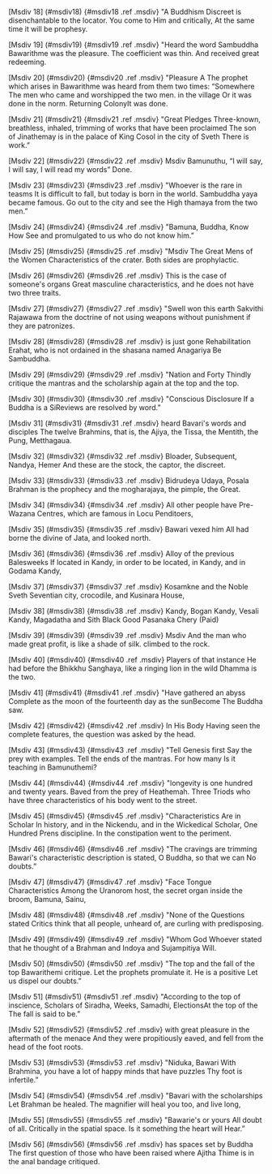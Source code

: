 [Msdiv 18] (#msdiv18) {#msdiv18 .ref .msdiv} "A Buddhism
Discreet is disenchantable to the locator. You come to Him and critically,
At the same time it will be prophesy.

[Msdiv 19] (#msdiv19) {#msdiv19 .ref .msdiv} "Heard the word Sambuddha
Bawarithme was the pleasure. The coefficient was thin. And received great redeeming.

[Msdiv 20] (#msdiv20) {#msdiv20 .ref .msdiv} "Pleasure A
The prophet which arises in Bawarithme was heard from them two times: “Somewhere
The men who came and worshipped the two men. in the village
Or it was done in the norm. Returning ColonyIt was done.

[Msdiv 21] (#msdiv21) {#msdiv21 .ref .msdiv} "Great Pledges
Three-known, breathless, inhaled, trimming of works that have been proclaimed
The son of Jinathemay is in the palace of King Cosol in the city of Sveth
There is work.”

[Msdiv 22] (#msdiv22) {#msdiv22 .ref .msdiv} Msdiv
Bamunuthu, “I will say, I will say, I will read my words”
Done.

[Msdiv 23] (#msdiv23) {#msdiv23 .ref .msdiv} "Whoever is the rare in teasms
It is difficult to fall, but today is born in the world. Sambuddha yaya became famous.
Go out to the city and see the High thamaya from the two men.”

[Msdiv 24] (#msdiv24) {#msdiv24 .ref .msdiv} "Bamuna, Buddha, Know How
See and promulgated to us who do not know him.”

[Msdiv 25] (#msdiv25) {#msdiv25 .ref .msdiv} "Msdiv The Great Mens of the Women
Characteristics of the crater. Both sides are prophylactic.

[Msdiv 26] (#msdiv26) {#msdiv26 .ref .msdiv} This is the case of someone's organs
Great masculine characteristics, and he does not have two three traits.

[Msdiv 27] (#msdiv27) {#msdiv27 .ref .msdiv} "Swell won this earth
Sakvithi Rajawawa from the doctrine of not using weapons without punishment if they are
patronizes.

[Msdiv 28] (#msdiv28) {#msdiv28 .ref .msdiv} is just gone
Rehabilitation Erahat, who is not ordained in the shasana named Anagariya
Be Sambuddha.

[Msdiv 29] (#msdiv29) {#msdiv29 .ref .msdiv} "Nation and Forty
Thindly critique the mantras and the scholarship again at the top and the top.

[Msdiv 30] (#msdiv30) {#msdiv30 .ref .msdiv} "Conscious Disclosure
If a Buddha is a SiReviews are resolved by word.”

[Msdiv 31] (#msdiv31) {#msdiv31 .ref .msdiv} heard Bavari's words and disciples
The twelve Brahmins, that is, the Ajiya, the Tissa, the Mentith, the Pung,
Metthagaua.

[Msdiv 32] (#msdiv32) {#msdiv32 .ref .msdiv} Bloader, Subsequent, Nandya, Hemer
And these are the stock, the captor, the discreet.

[Msdiv 33] (#msdiv33) {#msdiv33 .ref .msdiv} Bidrudeya Udaya, Posala
Brahman is the prophecy and the mogharajaya, the pimple, the Great.

[Msdiv 34] (#msdiv34) {#msdiv34 .ref .msdiv} All other people have
Pre-Wazana Centres, which are famous in Locu
Penditoers,

[Msdiv 35] (#msdiv35) {#msdiv35 .ref .msdiv} Bawari vexed him
All had borne the divine of Jata, and looked north.

[Msdiv 36] (#msdiv36) {#msdiv36 .ref .msdiv} Alloy of the previous Balesweeks
If located in Kandy, in order to be located, in Kandy, and in Godama Kandy,

[Msdiv 37] (#msdiv37) {#msdiv37 .ref .msdiv} Kosamkne and the Noble Sveth
Seventian city, crocodile, and Kusinara House,

[Msdiv 38] (#msdiv38) {#msdiv38 .ref .msdiv} Kandy, Bogan Kandy, Vesali
Kandy, Magadatha and Sith Black Good Pasanaka Chery (Paid)

[Msdiv 39] (#msdiv39) {#msdiv39 .ref .msdiv} Msdiv
And the man who made great profit, is like a shade of silk.
climbed to the rock.

[Msdiv 40] (#msdiv40) {#msdiv40 .ref .msdiv} Players of that instance
He had before the Bhikkhu Sanghaya, like a ringing lion in the wild
Dhamma is the two.

[Msdiv 41] (#msdiv41) {#msdiv41 .ref .msdiv} "Have gathered an abyss
Complete as the moon of the fourteenth day as the sunBecome
The Buddha saw.

[Msdiv 42] (#msdiv42) {#msdiv42 .ref .msdiv} In His Body
Having seen the complete features, the question was asked by the head.

[Msdiv 43] (#msdiv43) {#msdiv43 .ref .msdiv} "Tell Genesis first
Say the prey with examples. Tell the ends of the mantras. For how many
Is it teaching in Bamunuthemi?

[Msdiv 44] (#msdiv44) {#msdiv44 .ref .msdiv} "longevity is one hundred and twenty years.
Baved from the prey of Heathemah. Three Triods who have three characteristics of his body
went to the street.

[Msdiv 45] (#msdiv45) {#msdiv45 .ref .msdiv} "Characteristics Are in Scholar
In history, and in the Nickendu, and in the Wickedical Scholar, One Hundred Prens
discipline. In the constipation went to the periment.

[Msdiv 46] (#msdiv46) {#msdiv46 .ref .msdiv} "The cravings are trimming
Bawari's characteristic description is stated, O Buddha, so that we can
No doubts.”

[Msdiv 47] (#msdiv47) {#msdiv47 .ref .msdiv} "Face Tongue Characteristics
Among the Uranorom host, the secret organ inside the broom, Bamuna, Sainu,

[Msdiv 48] (#msdiv48) {#msdiv48 .ref .msdiv} "None of the Questions stated
Critics think that all people, unheard of, are curling with predisposing.

[Msdiv 49] (#msdiv49) {#msdiv49 .ref .msdiv} "Whom God
Whoever stated that he thought of a Brahman and Indoya and Sujampitiya
Will.

[Msdiv 50] (#msdiv50) {#msdiv50 .ref .msdiv} "The top and the fall of the top
Bawarithemi critique. Let the prophets promulate it. He is a positive
Let us dispel our doubts.”

[Msdiv 51] (#msdiv51) {#msdiv51 .ref .msdiv} "According to the top of inscience,
Scholars of Siradha, Weeks, Samadhi, ElectionsAt the top of the
The fall is said to be.”

[Msdiv 52] (#msdiv52) {#msdiv52 .ref .msdiv} with great pleasure in the aftermath of the menace
And they were propitiously eaved, and fell from the head of the foot roots.

[Msdiv 53] (#msdiv53) {#msdiv53 .ref .msdiv} "Niduka, Bawari
With Brahmina, you have a lot of happy minds that have puzzles
Thy foot is infertile.”

[Msdiv 54] (#msdiv54) {#msdiv54 .ref .msdiv} "Bavari with the scholarships
Let Brahman be healed. The magnifier will heal you too, and live long,

[Msdiv 55] (#msdiv55) {#msdiv55 .ref .msdiv} "Bawarie's or yours
All doubt of all. Critically in the spatial space. Is it something the heart will
Hear.”

[Msdiv 56] (#msdiv56) {#msdiv56 .ref .msdiv} has spaces set by Buddha
The first question of those who have been raised where Ajitha Thime is in the anal bandage
critiqued.